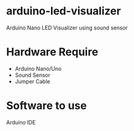 # arduino-led-visualizer
Arduino Nano LED Visualizer using sound sensor

# Hardware Require
- Arduino Nano/Uno
- Sound Sensor
- Jumper Cable

# Software to use
Arduino IDE
